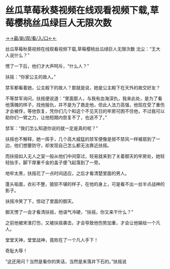# 丝瓜草莓秋葵视频在线观看视频下载,草莓樱桃丝瓜绿巨人无限次数

<a href="https://m8k3.cc">→→最/新/观/看/入/口←←</a>


丝瓜草莓秋葵视频在线观看视频下载,草莓樱桃丝瓜绿巨人无限次数
沈尘：“王大人说什么？”


愣了一下后，他们才大声呵斥，“什么人？”

扶摇：“你家公主的故人。”

禁军都看着她，公主殿下的故人？那就是说，她是公主殿下在天外的故交好友？

不等禁军询问，扶摇便说道：“里面那人，与我有血海深仇，我来此处，是为了看他落魄的样子，找他报仇，并不是为了救走他，但此人法力高强，他现在受了重伤才会被俘，等他恢复，凭你们几个和这个不见天日的牢房可困不住他，不过我可以助你们一臂之力，让他短期内恢复不了，也逃不了。”

禁军：“我们怎么知道你说的就一定是真的呢？”

扶摇也不解释，她一挥手，几个高大威猛的禁军便像是弱不禁风一样被扇到了一边，他们想要防守，却发现自己怎么都无法靠近扶摇。

而扶摇如入无人之室一般从他们中间穿过，轻易就来到了关着御天的牢房处，她轻轻抬手，脚下厚重千金的盖子便飞起落到了一旁。

地牢太黑，扶摇花了一点时间适应，之后才看清楚里面的男人。

蓬头垢面，衣衫不整，狼狈不堪的样子，在他的身上，可是看不出一丝半点战神的影子。

扶摇冷笑了下，惊动了里面的御天。

御天愣了一会才看清扶摇，他语气冷硬，“扶摇，你又来干什么？”

之前他被宋淮打伤，又被扶摇袭击，才会导致他伤势加重，才会让他输给一个凡人。

堂堂天神，堂堂战神，竟败在了一个凡人手下！

奇耻大辱！

“这还用问？当然是看你的笑话，当然是来落井下石的。”扶摇说
